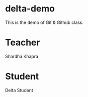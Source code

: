 # delta-demo
This is the demo of Git &amp; Github class.

# Teacher
Shardha Khapra

# Student
Delta Student